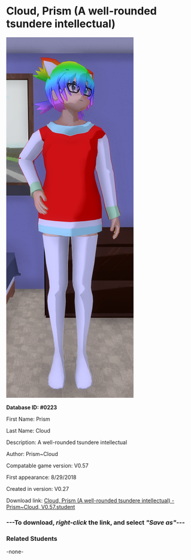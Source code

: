 # Cloud, Prism (A well-rounded tsundere intellectual)

<img src="../../Files/Images/Cloud, Prism (A well-rounded tsundere intellectual).png" title="Cloud, Prism (A well-rounded tsundere intellectual) - Prism~Cloud, V0.57">

**Database ID: #0223**

First Name: Prism

Last Name: Cloud

Description: A well-rounded tsundere intellectual

Author: Prism~Cloud

Compatable game version: V0.57

First appearance: 8/29/2018

Created in version: V0.27

Download link: <a href="https://raw.githubusercontent.com/Arbiter1223/Daigaku-Gurashi-Custom-Students/master/Files/Student%20Files/Cloud%2C%20Prism%20(A%20well-rounded%20tsundere%20intellectual)%20-%20Prism~Cloud%2C%20V0.57.student">Cloud, Prism (A well-rounded tsundere intellectual) - Prism~Cloud, V0.57.student</a>

### ---**To download, _right-click_ the link, and select _"Save as"_**---

### Related Students

-none-
